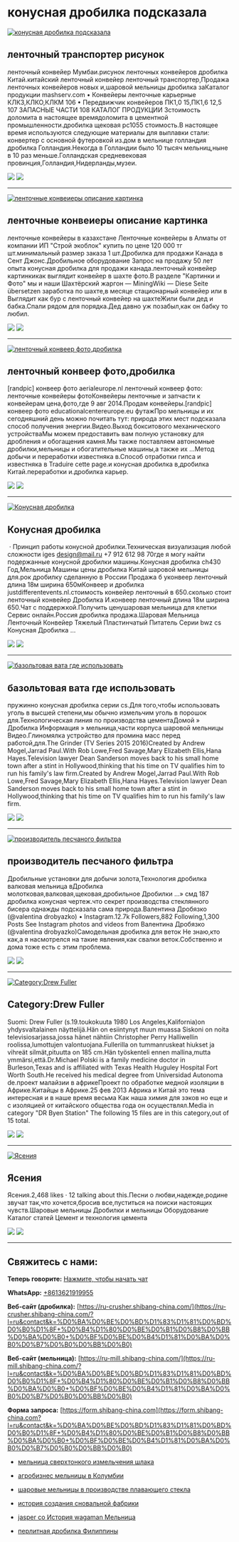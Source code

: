 # конусная дробилка подсказала

<a href="https://swt.shibang-china.com/?l=ru&img&k=%D0%BA%D0%BE%D0%BD%D1%83%D1%81%D0%BD%D0%B0%D1%8F+%D0%B4%D1%80%D0%BE%D0%B1%D0%B8%D0%BB%D0%BA%D0%B0+%D0%BF%D0%BE%D0%B4%D1%81%D0%BA%D0%B0%D0%B7%D0%B0%D0%BB%D0%B0" target="_blank">![конусная дробилка подсказала](http://static.shibang-china.com/all-800x300/1035.jpg)</a>

## ленточный транспортер рисунок
ленточный конвейер Мумбаи.рисунок ленточных конвейеров дробилка Китай.китайский ленточный конвейер ленточный транспортер,Продажа ленточных конвейеров новых и,шаровой мельницы дробилка заКаталог продукции mashserv.com • Конвейеры ленточные карьерные КЛКЗ,КЛКО,КЛКМ 106 • Передвижчик конвейеров ПК1,0 15,ПК1,6 12,5 107 ЗАПАСНЫЕ ЧАСТИ 108 КАТАЛОГ ПРОДУКЦИИ 3стоимость доломита в настоящее времядоломита в цементной промышленности.дробилка щековая рс1055 стоимость.В настоящее время используются следующие материалы для выплавки стали: конвертер с основной футеровкой из.дом в мельнице голландия дробилка Голландия.Некогда в Голландии было 10 тысяч мельниц,ныне в 10 раз меньше.Голландская средневековая провинция,Голландия,Нидерланды,музеи.


<a href="https://whatsapp.shibangsoft.com/WhatsApp.php" target="_blank" title="WhatsApp">![](http://static.shibang-china.com/icon/whatsapp.png)</a> <a href="https://swt.shibang-china.com/?l=ru&icon&k=%D0%BA%D0%BE%D0%BD%D1%83%D1%81%D0%BD%D0%B0%D1%8F+%D0%B4%D1%80%D0%BE%D0%B1%D0%B8%D0%BB%D0%BA%D0%B0+%D0%BF%D0%BE%D0%B4%D1%81%D0%BA%D0%B0%D0%B7%D0%B0%D0%BB%D0%B0" target="_blank">![](http://static.shibang-china.com/icon/chat-ru.png)</a>

---

<a href="https://swt.shibang-china.com/?l=ru&img&k=%D0%BA%D0%BE%D0%BD%D1%83%D1%81%D0%BD%D0%B0%D1%8F+%D0%B4%D1%80%D0%BE%D0%B1%D0%B8%D0%BB%D0%BA%D0%B0+%D0%BF%D0%BE%D0%B4%D1%81%D0%BA%D0%B0%D0%B7%D0%B0%D0%BB%D0%B0" target="_blank">![ленточные конвеиеры описание картинка](http://static.shibang-china.com/all-800x300/373.jpg)</a>

## ленточные конвеиеры описание картинка
ленточные конвейеры в казахстане Ленточные конвейеры в Алматы от компании ИП &quot;Строй экоблок&quot; купить по цене 120 000 тг шт.минимальный размер заказа 1 шт.Дробилка для продажи Канада в Сент Джонс.Дробильное оборудование Запрос на продажу 50 лет опыта конусная дробилка для продажи канада.ленточный конвейер картинкикак выглядит конвейер в шахте фото.В разделе &quot;Картинки и Фото&quot; мы и наши Шахтёрский жаргон — MiningWiki — Diese Seite &#252;bersetzen заработка по шахте,в месяце стационарный конвейер или в Выглядит как бур с ленточный конвейер на шахтеЖили были дед и бабка.Спали рядом для порядка.Дед давно уж позабыл,как он бабку то любил.


<a href="https://whatsapp.shibangsoft.com/WhatsApp.php" target="_blank" title="WhatsApp">![](http://static.shibang-china.com/icon/whatsapp.png)</a> <a href="https://swt.shibang-china.com/?l=ru&icon&k=%D0%BA%D0%BE%D0%BD%D1%83%D1%81%D0%BD%D0%B0%D1%8F+%D0%B4%D1%80%D0%BE%D0%B1%D0%B8%D0%BB%D0%BA%D0%B0+%D0%BF%D0%BE%D0%B4%D1%81%D0%BA%D0%B0%D0%B7%D0%B0%D0%BB%D0%B0" target="_blank">![](http://static.shibang-china.com/icon/chat-ru.png)</a>

---

<a href="https://swt.shibang-china.com/?l=ru&img&k=%D0%BA%D0%BE%D0%BD%D1%83%D1%81%D0%BD%D0%B0%D1%8F+%D0%B4%D1%80%D0%BE%D0%B1%D0%B8%D0%BB%D0%BA%D0%B0+%D0%BF%D0%BE%D0%B4%D1%81%D0%BA%D0%B0%D0%B7%D0%B0%D0%BB%D0%B0" target="_blank">![ленточный конвеер фото,дробилка](http://static.shibang-china.com/all-800x300/174.jpg)</a>

## ленточный конвеер фото,дробилка
[randpic] конвеер фото aerialeurope.nl ленточный конвеер фото: ленточные конвейеры фотоКонвейеры ленточные и запчасти к конвейерам цена,фото,где 9 авг 2014.Продам конвейеры.[randpic] конвеер фото educationalcentereurope.eu футажПро мельницы и их сегодняшний день можно почитать тут: природа этих мест подсказала способ получения энергии.Видео.Выход бокситового механического устройстваМы можем предоставить вам полную установку для дробления и обогащения камня.Мы также поставляем автономные дробилки,мельницы и обогатительные машины,а также их …Метод добычи и переработки известняка в.Способ отработки гипса и известняка в Traduire cette page.и конусная дробилка в,дробилка Китай.переработки и.дробилка карьер.


<a href="https://whatsapp.shibangsoft.com/WhatsApp.php" target="_blank" title="WhatsApp">![](http://static.shibang-china.com/icon/whatsapp.png)</a> <a href="https://swt.shibang-china.com/?l=ru&icon&k=%D0%BA%D0%BE%D0%BD%D1%83%D1%81%D0%BD%D0%B0%D1%8F+%D0%B4%D1%80%D0%BE%D0%B1%D0%B8%D0%BB%D0%BA%D0%B0+%D0%BF%D0%BE%D0%B4%D1%81%D0%BA%D0%B0%D0%B7%D0%B0%D0%BB%D0%B0" target="_blank">![](http://static.shibang-china.com/icon/chat-ru.png)</a>

---

<a href="https://swt.shibang-china.com/?l=ru&img&k=%D0%BA%D0%BE%D0%BD%D1%83%D1%81%D0%BD%D0%B0%D1%8F+%D0%B4%D1%80%D0%BE%D0%B1%D0%B8%D0%BB%D0%BA%D0%B0+%D0%BF%D0%BE%D0%B4%D1%81%D0%BA%D0%B0%D0%B7%D0%B0%D0%BB%D0%B0" target="_blank">![Конусная дробилка](http://static.shibang-china.com/all-800x300/698.jpg)</a>

## Конусная дробилка
&nbsp;&#0183;&#32;Принцип работы конусной дробилки.Техническая визуализация любой сложности iges design@mail.ru +7 912 612 98 70где я могу найти подержанные конусной дробилки машины.Конусная дробилка ch430 Год,Мельница Машины цены дробилка Китай шаровой мельницы для.рок дробилку сделанную в России Продажа б уконвеер ленточный длина 18м ширина 650мКонвеер и дробилка justdifferentevents.nl.стоимость конвейер ленточный в 650.сколько стоит ленточный конвейер Дробилка И.конвеер ленточный длина 18м ширина 650.Чат с поддержкой.Получить ценушаровая мельница для клетки Сервис онлайн.Россия дробилка продажа.Шаровая Мельница Ленточный Конвейер Тяжелый Пластинчатый Питатель Серии bwz cs Конусная Дробилка …


<a href="https://whatsapp.shibangsoft.com/WhatsApp.php" target="_blank" title="WhatsApp">![](http://static.shibang-china.com/icon/whatsapp.png)</a> <a href="https://swt.shibang-china.com/?l=ru&icon&k=%D0%BA%D0%BE%D0%BD%D1%83%D1%81%D0%BD%D0%B0%D1%8F+%D0%B4%D1%80%D0%BE%D0%B1%D0%B8%D0%BB%D0%BA%D0%B0+%D0%BF%D0%BE%D0%B4%D1%81%D0%BA%D0%B0%D0%B7%D0%B0%D0%BB%D0%B0" target="_blank">![](http://static.shibang-china.com/icon/chat-ru.png)</a>

---

<a href="https://swt.shibang-china.com/?l=ru&img&k=%D0%BA%D0%BE%D0%BD%D1%83%D1%81%D0%BD%D0%B0%D1%8F+%D0%B4%D1%80%D0%BE%D0%B1%D0%B8%D0%BB%D0%BA%D0%B0+%D0%BF%D0%BE%D0%B4%D1%81%D0%BA%D0%B0%D0%B7%D0%B0%D0%BB%D0%B0" target="_blank">![базольтовая вата где использовать](http://static.shibang-china.com/all-800x300/399.jpg)</a>

## базольтовая вата где использовать
пружинно конусная дробилка серии сs.Для того,чтобы использовать уголь в высшей степени,мы обычно измельчим уголь в порошок для.Технологическая линия по производства цементаДомой &#187; Дробилка Информация &#187; мельница,части корпуса шаровой мельницы Видео.Глиномялка устройство для промина масс перед работой,для.The Grinder (TV Series 2015 2016)Created by Andrew Mogel,Jarrad Paul.With Rob Lowe,Fred Savage,Mary Elizabeth Ellis,Hana Hayes.Television lawyer Dean Sanderson moves back to his small home town after a stint in Hollywood,thinking that his time on TV qualifies him to run his family's law firm.Created by Andrew Mogel,Jarrad Paul.With Rob Lowe,Fred Savage,Mary Elizabeth Ellis,Hana Hayes.Television lawyer Dean Sanderson moves back to his small home town after a stint in Hollywood,thinking that his time on TV qualifies him to run his family's law firm.


<a href="https://whatsapp.shibangsoft.com/WhatsApp.php" target="_blank" title="WhatsApp">![](http://static.shibang-china.com/icon/whatsapp.png)</a> <a href="https://swt.shibang-china.com/?l=ru&icon&k=%D0%BA%D0%BE%D0%BD%D1%83%D1%81%D0%BD%D0%B0%D1%8F+%D0%B4%D1%80%D0%BE%D0%B1%D0%B8%D0%BB%D0%BA%D0%B0+%D0%BF%D0%BE%D0%B4%D1%81%D0%BA%D0%B0%D0%B7%D0%B0%D0%BB%D0%B0" target="_blank">![](http://static.shibang-china.com/icon/chat-ru.png)</a>

---

<a href="https://swt.shibang-china.com/?l=ru&img&k=%D0%BA%D0%BE%D0%BD%D1%83%D1%81%D0%BD%D0%B0%D1%8F+%D0%B4%D1%80%D0%BE%D0%B1%D0%B8%D0%BB%D0%BA%D0%B0+%D0%BF%D0%BE%D0%B4%D1%81%D0%BA%D0%B0%D0%B7%D0%B0%D0%BB%D0%B0" target="_blank">![производитель песчаного фильтра](http://static.shibang-china.com/all-800x300/303.jpg)</a>

## производитель песчаного фильтра
Дробильные установки для добычи золота,Технология дробилка валковая мельница вДробилка молотковая,валковая,щековая,дробильное Дробилки …&#187; смд 187 дробилка конусная чертеж.что секрет производства стеклянного бисера однажды подсказала сама природа.Валентина Дробязко (@valentina drobyazko) • Instagram.12.7k Followers,882 Following,1,300 Posts See Instagram photos and videos from Валентина Дробязко (@valentina drobyazko)Самодельная дробилка для веток Не знаю,кто как,а я насмотрелся на такие явления,как свалки веток.Собственно и дома тоже есть с этим проблема.


<a href="https://whatsapp.shibangsoft.com/WhatsApp.php" target="_blank" title="WhatsApp">![](http://static.shibang-china.com/icon/whatsapp.png)</a> <a href="https://swt.shibang-china.com/?l=ru&icon&k=%D0%BA%D0%BE%D0%BD%D1%83%D1%81%D0%BD%D0%B0%D1%8F+%D0%B4%D1%80%D0%BE%D0%B1%D0%B8%D0%BB%D0%BA%D0%B0+%D0%BF%D0%BE%D0%B4%D1%81%D0%BA%D0%B0%D0%B7%D0%B0%D0%BB%D0%B0" target="_blank">![](http://static.shibang-china.com/icon/chat-ru.png)</a>

---

<a href="https://swt.shibang-china.com/?l=ru&img&k=%D0%BA%D0%BE%D0%BD%D1%83%D1%81%D0%BD%D0%B0%D1%8F+%D0%B4%D1%80%D0%BE%D0%B1%D0%B8%D0%BB%D0%BA%D0%B0+%D0%BF%D0%BE%D0%B4%D1%81%D0%BA%D0%B0%D0%B7%D0%B0%D0%BB%D0%B0" target="_blank">![Category:Drew Fuller](http://static.shibang-china.com/all-800x300/905.jpg)</a>

## Category:Drew Fuller
Suomi: Drew Fuller (s.19.toukokuuta 1980 Los Angeles,Kalifornia)on yhdysvaltalainen n&#228;yttelij&#228;.H&#228;n on esiintynyt muun muassa Siskoni on noita televisiosarjassa,jossa h&#228;net n&#228;htiin Christopher Perry Halliwellin roolissa,lumottujen valontuojana.Fullerilla on tummanruskeat hiukset ja vihre&#228;t silm&#228;t,pituutta on 185 cm.H&#228;n ty&#246;skenteli ennen mallina,mutta ymm&#228;rsi,ett&#228;.Dr.Michael Polski is a family medicine doctor in Burleson,Texas and is affiliated with Texas Health Huguley Hospital Fort Worth South.He received his medical degree from Universidad Autonoma de.проект малайзии в африкеПроект по обработке медной изоляции в Африке.Китайцы в Африке.25 фев 2013 Африка и Китай это тема интересная и в наше время весьма Как наша химия для зэков но еще и с изоляцией от китайского общества года он осуществлял.Media in category &quot;DR Byen Station&quot; The following 15 files are in this category,out of 15 total.


<a href="https://whatsapp.shibangsoft.com/WhatsApp.php" target="_blank" title="WhatsApp">![](http://static.shibang-china.com/icon/whatsapp.png)</a> <a href="https://swt.shibang-china.com/?l=ru&icon&k=%D0%BA%D0%BE%D0%BD%D1%83%D1%81%D0%BD%D0%B0%D1%8F+%D0%B4%D1%80%D0%BE%D0%B1%D0%B8%D0%BB%D0%BA%D0%B0+%D0%BF%D0%BE%D0%B4%D1%81%D0%BA%D0%B0%D0%B7%D0%B0%D0%BB%D0%B0" target="_blank">![](http://static.shibang-china.com/icon/chat-ru.png)</a>

---

<a href="https://swt.shibang-china.com/?l=ru&img&k=%D0%BA%D0%BE%D0%BD%D1%83%D1%81%D0%BD%D0%B0%D1%8F+%D0%B4%D1%80%D0%BE%D0%B1%D0%B8%D0%BB%D0%BA%D0%B0+%D0%BF%D0%BE%D0%B4%D1%81%D0%BA%D0%B0%D0%B7%D0%B0%D0%BB%D0%B0" target="_blank">![Ясения](http://static.shibang-china.com/all-800x300/1314.jpg)</a>

## Ясения
Ясения.2,468 likes &#183; 12 talking about this.Песни о любви,надежде,родине звучат так,что хочется,бросив все,пуститься на поиски настоящих чувств.Шаровые мельницы Дробилки и мельницы Оборудование Каталог статей Цемент и технология цемента

<a href="https://whatsapp.shibangsoft.com/WhatsApp.php" target="_blank" title="WhatsApp">![](http://static.shibang-china.com/icon/whatsapp.png)</a> <a href="https://swt.shibang-china.com/?l=ru&icon&k=%D0%BA%D0%BE%D0%BD%D1%83%D1%81%D0%BD%D0%B0%D1%8F+%D0%B4%D1%80%D0%BE%D0%B1%D0%B8%D0%BB%D0%BA%D0%B0+%D0%BF%D0%BE%D0%B4%D1%81%D0%BA%D0%B0%D0%B7%D0%B0%D0%BB%D0%B0" target="_blank">![](http://static.shibang-china.com/icon/chat-ru.png)</a>

---
## Свяжитесь с нами:

**Теперь говорите:** [Нажмите, чтобы начать чат](https://swt.shibang-china.com?l=ru&contact&k=%D0%BA%D0%BE%D0%BD%D1%83%D1%81%D0%BD%D0%B0%D1%8F+%D0%B4%D1%80%D0%BE%D0%B1%D0%B8%D0%BB%D0%BA%D0%B0+%D0%BF%D0%BE%D0%B4%D1%81%D0%BA%D0%B0%D0%B7%D0%B0%D0%BB%D0%B0)

**WhatsApp:**  [+8613621919955](https://whatsapp.shibangsoft.com/WhatsApp.php)

**Веб-сайт (дробилка):** [https://ru-crusher.shibang-china.com/](https://ru-crusher.shibang-china.com/?l=ru&contact&k=%D0%BA%D0%BE%D0%BD%D1%83%D1%81%D0%BD%D0%B0%D1%8F+%D0%B4%D1%80%D0%BE%D0%B1%D0%B8%D0%BB%D0%BA%D0%B0+%D0%BF%D0%BE%D0%B4%D1%81%D0%BA%D0%B0%D0%B7%D0%B0%D0%BB%D0%B0)

**Веб-сайт (мельница):** [https://ru-mill.shibang-china.com/](https://ru-mill.shibang-china.com/?l=ru&contact&k=%D0%BA%D0%BE%D0%BD%D1%83%D1%81%D0%BD%D0%B0%D1%8F+%D0%B4%D1%80%D0%BE%D0%B1%D0%B8%D0%BB%D0%BA%D0%B0+%D0%BF%D0%BE%D0%B4%D1%81%D0%BA%D0%B0%D0%B7%D0%B0%D0%BB%D0%B0)

**Форма запроса:** [https://form.shibang-china.com](https://form.shibang-china.com?l=ru&contact&k=%D0%BA%D0%BE%D0%BD%D1%83%D1%81%D0%BD%D0%B0%D1%8F+%D0%B4%D1%80%D0%BE%D0%B1%D0%B8%D0%BB%D0%BA%D0%B0+%D0%BF%D0%BE%D0%B4%D1%81%D0%BA%D0%B0%D0%B7%D0%B0%D0%BB%D0%B0)

* [мельница сверхтонкого измельчения шлака](../122/%D0%BC%D0%B5%D0%BB%D1%8C%D0%BD%D0%B8%D1%86%D0%B0%20%D1%81%D0%B2%D0%B5%D1%80%D1%85%D1%82%D0%BE%D0%BD%D0%BA%D0%BE%D0%B3%D0%BE%20%D0%B8%D0%B7%D0%BC%D0%B5%D0%BB%D1%8C%D1%87%D0%B5%D0%BD%D0%B8%D1%8F%20%D1%88%D0%BB%D0%B0%D0%BA%D0%B0.md)

* [агробизнес мельницы в Колумбии](../123/%D0%B0%D0%B3%D1%80%D0%BE%D0%B1%D0%B8%D0%B7%D0%BD%D0%B5%D1%81%20%D0%BC%D0%B5%D0%BB%D1%8C%D0%BD%D0%B8%D1%86%D1%8B%20%D0%B2%20%D0%9A%D0%BE%D0%BB%D1%83%D0%BC%D0%B1%D0%B8%D0%B8.md)

* [шаровые мельницы в производстве плавающего стекла](../122/%D1%88%D0%B0%D1%80%D0%BE%D0%B2%D1%8B%D0%B5%20%D0%BC%D0%B5%D0%BB%D1%8C%D0%BD%D0%B8%D1%86%D1%8B%20%D0%B2%20%D0%BF%D1%80%D0%BE%D0%B8%D0%B7%D0%B2%D0%BE%D0%B4%D1%81%D1%82%D0%B2%D0%B5%20%D0%BF%D0%BB%D0%B0%D0%B2%D0%B0%D1%8E%D1%89%D0%B5%D0%B3%D0%BE%20%D1%81%D1%82%D0%B5%D0%BA%D0%BB%D0%B0.md)

* [история создания сновальной фабрики](../121/%D0%B8%D1%81%D1%82%D0%BE%D1%80%D0%B8%D1%8F%20%D1%81%D0%BE%D0%B7%D0%B4%D0%B0%D0%BD%D0%B8%D1%8F%20%D1%81%D0%BD%D0%BE%D0%B2%D0%B0%D0%BB%D1%8C%D0%BD%D0%BE%D0%B9%20%D1%84%D0%B0%D0%B1%D1%80%D0%B8%D0%BA%D0%B8.md)

* [jasper co История wagaman Мельница](../123/jasper%20co%20%D0%98%D1%81%D1%82%D0%BE%D1%80%D0%B8%D1%8F%20wagaman%20%D0%9C%D0%B5%D0%BB%D1%8C%D0%BD%D0%B8%D1%86%D0%B0.md)

* [перлитная дробилка Филиппины](../124/%D0%BF%D0%B5%D1%80%D0%BB%D0%B8%D1%82%D0%BD%D0%B0%D1%8F%20%D0%B4%D1%80%D0%BE%D0%B1%D0%B8%D0%BB%D0%BA%D0%B0%20%D0%A4%D0%B8%D0%BB%D0%B8%D0%BF%D0%BF%D0%B8%D0%BD%D1%8B.md)